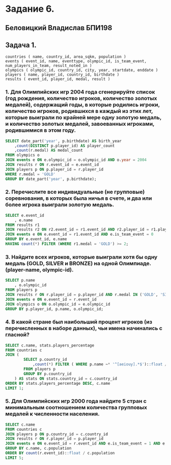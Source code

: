 # Задание 6.## Беловицкий Владислав БПИ198## Задача 1.```countries ( name, country_id, area_sqkm, population )events ( event_id, name, eventtype, olympic_id, is_team_event, num_players_in_team, result_noted_in )olympics ( olympic_id, country_id, city, year, startdate, enddate )players ( name, player_id, country_id, birthdate )results ( event_id, player_id, medal, result )```### 1. Для Олимпийских игр 2004 года сгенерируйте список (год рождения, количество игроков, количество золотых медалей), содержащий годы, в которые родились игроки, количество игроков, родившихся в каждый из этих лет, которые выиграли по крайней мере одну золотую медаль, и количество золотых медалей, завоеванных игроками, родившимися в этом году.``` sqlSELECT date_part('year', p.birthdate) AS birth_year    ,count(DISTINCT p.player_id) AS player_count    ,count(r.medal) AS medal_countFROM olympics oJOIN events e ON e.olympic_id = o.olympic_id AND o.year = 2004JOIN results r ON r.event_id = e.event_idJOIN players p ON p.player_id = r.player_idWHERE r.medal = 'GOLD'GROUP BY date_part('year', p.birthdate);```### 2. Перечислите все индивидуальные (не групповые) соревнования, в которых была ничья в счете, и два или более игрока выиграли золотую медаль.``` sqlSELECT e.event_id	, e.nameFROM results r1JOIN results r2 ON r2.event_id = r1.event_id AND r2.player_id = r1.player_id AND r2.result = r1.resultJOIN events e ON e.event_id = r1.event_id AND e.is_team_event = 0GROUP BY e.event_id, e.nameHAVING count(*) FILTER (WHERE r1.medal = 'GOLD') >= 2;```### 3. Найдите всех игроков, которые выиграли хотя бы одну медаль (GOLD, SILVER и BRONZE) на одной Олимпиаде. (player-name, olympic-id).``` sqlSELECT p.name	, o.olympic_idFROM players pJOIN results r ON r.player_id = p.player_id AND r.medal IN ('GOLD', 'SILVER', 'BRONZE')JOIN events e ON e.event_id = r.event_idJOIN olympics o ON o.olympic_id = e.olympic_idGROUP BY p.player_id, p.name, o.olympic_id;```### 4. В какой стране был наибольший процент игроков (из перечисленных в наборе данных), чьи имена начинались с гласной?``` sqlSELECT c.name, stats.players_percentageFROM countries cJOIN (        SELECT p.country_id            ,count(*) FILTER ( WHERE p.name ~* '^[aeiouy].*$')::float / count(*) AS players_percentage        FROM players p        GROUP BY p.country_id    ) AS stats ON stats.country_id = c.country_idORDER BY stats.players_percentage DESC, c.nameLIMIT 1;```### 5. Для Олимпийских игр 2000 года найдите 5 стран с минимальным соотношением количества групповых медалей к численности населения.``` sqlSELECT c.nameFROM countries cJOIN players p ON p.country_id = c.country_idJOIN results r ON r.player_id = p.player_idJOIN events e ON e.event_id = r.event_id AND e.is_team_event = 1 AND e.olympic_id = (SELECT oe.olympic_id FROM olympics oe WHERE oe.year = 2000)GROUP BY c.name, c.populationORDER BY count(r.event_id)::float / c.populationLIMIT 5;```